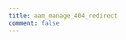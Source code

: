 ```yaml
---
title: aam_manage_404_redirect
comment: false
---
```


<EmailSubscription memo="Get notified when we complete this content and about much other important news." />